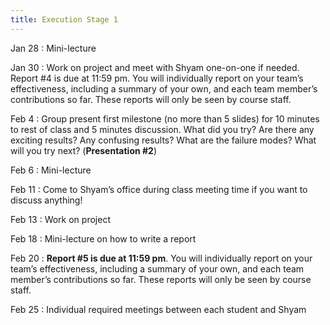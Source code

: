 ```yaml
---
title: Execution Stage 1
---
```


Jan 28
: Mini-lecture

Jan 30
: Work on project and meet with Shyam one-on-one if needed. Report #4 is due at 11:59 pm. You will individually report on your team’s effectiveness, including a summary of your own, and each team member’s contributions so far. These reports will only be seen by course staff.

Feb 4
: Group present first milestone (no more than 5 slides) for 10 minutes to rest of class and 5 minutes discussion. What did you try? Are there any exciting results? Any confusing results? What are the failure modes? What will you try next? (**Presentation #2**)

Feb 6
: Mini-lecture

Feb 11
: Come to Shyam’s office during class meeting time if you want to discuss anything!

Feb 13
: Work on project

Feb 18
: Mini-lecture on how to write a report

Feb 20
: **Report #5 is due at 11:59 pm**. You will individually report on your team’s effectiveness, including a summary of your own, and each team member’s contributions so far. These reports will only be seen by course staff.

Feb 25
: Individual required meetings between each student and Shyam

<!-- Oct 7
: [Resizing Arrays](#)
  : [2.4](#), [2.5](#)

Oct 8
: **Lab**{: .label .label-purple } [Resizing Arrays](#)

Oct 9
: [Runtime Analysis](#)
  : [8.1](#), [8.2](#), [8.3](#), [8.4](#)
: **HW 2 due**{: .label .label-red } -->
